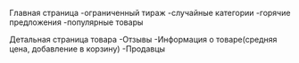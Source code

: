 Главная страница
-ограниченный тираж
-случайные категории
-горячие предложения
-популярные товары

Детальная страница товара
-Отзывы
-Информация о товаре(средняя цена, добавление в корзину)
-Продавцы
